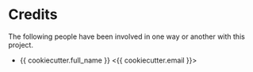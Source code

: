 
# Credits

The following people have been involved in one way or another with this project.

* {{ cookiecutter.full_name }} <{{ cookiecutter.email }}>


